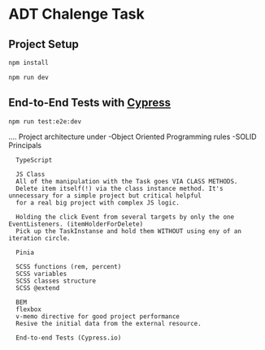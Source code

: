 # ADT Chalenge Task

## Project Setup

```sh
npm install

npm run dev
```


## End-to-End Tests with [Cypress](https://www.cypress.io/)

```sh
npm run test:e2e:dev
```

....
      Project architecture under
      -Object Oriented Programming rules
      -SOLID Principals

      TypeScript
      
      JS Class
      All of the manipulation with the Task goes VIA CLASS METHODS.
      Delete item itself(!) via the class instance method. It's unnecessary for a simple project but critical helpful
      for a real big project with complex JS logic.
      
      Holding the click Event from several targets by only the one EventListeners. (itemHolderForDelete)
      Pick up the TaskInstanse and hold them WITHOUT using eny of an iteration circle.
      
      Pinia
      
      SCSS functions (rem, percent)
      SCSS variables
      SCSS classes structure
      SCSS @extend
      
      BEM
      flexbox
      v-memo directive for good project performance
      Resive the initial data from the external resource.
      
      End-to-end Tests (Cypress.io)
    


